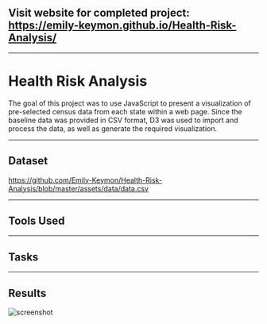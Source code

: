 ## Visit website for completed project:  https://emily-keymon.github.io/Health-Risk-Analysis/

---
# Health Risk Analysis
The goal of this project was to use JavaScript to present a visualization of pre-selected census data from each state within a web page. Since the baseline data was provided in CSV format, D3 was used to import and process the data, as well as generate the required visualization.

---
## Dataset
https://github.com/Emily-Keymon/Health-Risk-Analysis/blob/master/assets/data/data.csv

---
## Tools Used


---
## Tasks


---


## Results
![screenshot](https://user-images.githubusercontent.com/64673015/95002404-31e29480-0599-11eb-8c0e-aaee1096308a.PNG)

